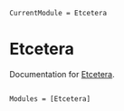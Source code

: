 ```@meta
CurrentModule = Etcetera
```

# Etcetera

Documentation for [Etcetera](https://github.com/rene-olsthoorn/Etcetera.jl).

```@index
```

```@autodocs
Modules = [Etcetera]
```
